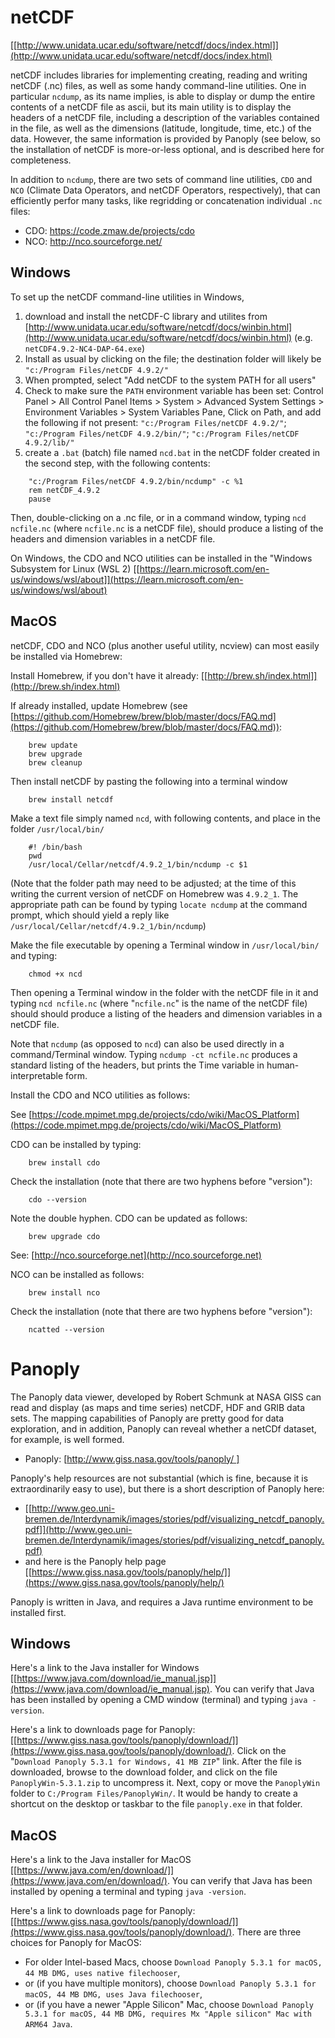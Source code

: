 
# netCDF # 

[[http://www.unidata.ucar.edu/software/netcdf/docs/index.html]](http://www.unidata.ucar.edu/software/netcdf/docs/index.html)

netCDF includes libraries for implementing creating, reading and writing netCDF (.nc) files, as well as some handy command-line utilities.  One in particular `ncdump`, as its name implies, is able to display or dump the entire contents of a netCDF file as ascii, but its main utility is to display the headers of a netCDF file, including a description of the variables contained in the file, as well as the dimensions (latitude, longitude, time, etc.) of the data.  However, the same information is provided by Panoply (see below, so the installation of netCDF is more-or-less optional, and is described here for completeness.

In addition to `ncdump`, there are two sets of command line utilities, `CDO` and `NCO` (Climate Data Operators, and netCDF Operators, respectively), that can efficiently perfor many tasks, like regridding or concatenation individual `.nc` files:

- CDO:  https://code.zmaw.de/projects/cdo
- NCO:  http://nco.sourceforge.net/

## Windows ##

To set up the netCDF command-line utilities in Windows, 

1. download and install the netCDF-C library and utilites from  
[http://www.unidata.ucar.edu/software/netcdf/docs/winbin.html](http://www.unidata.ucar.edu/software/netcdf/docs/winbin.html)  (e.g. `netCDF4.9.2-NC4-DAP-64.exe`) 
2. Install as usual by clicking on the file; the destination folder will likely be `"c:/Program Files/netCDF 4.9.2/"` 
3. When prompted, select "Add netCDF to the system PATH for all users" 
4. Check to make sure the `PATH` environment variable has been set:
	Control Panel > All Control Panel Items > System > Advanced System Settings > Environment Variables > System Variables Pane, Click on Path, and add the following if not present:  `"c:/Program Files/netCDF 4.9.2/"`; `"c:/Program Files/netCDF 4.9.2/bin/"`; `"c:/Program Files/netCDF 4.9.2/lib/"`
3. create a `.bat` (batch) file named `ncd.bat` in the netCDF folder created in the second step, with the following contents: 
 
```
	"c:/Program Files/netCDF 4.9.2/bin/ncdump" -c %1
	rem netCDF_4.9.2
	pause
```

Then, double-clicking on a .nc file, or in a command window, typing `ncd ncfile.nc` (where `ncfile.nc` is a netCDF file), should produce a listing of the headers and dimension variables in a netCDF file.

On Windows, the CDO and NCO utilities can be installed in the "Windows Subsystem for Linux (WSL 2) [[https://learn.microsoft.com/en-us/windows/wsl/about]](https://learn.microsoft.com/en-us/windows/wsl/about)

## MacOS ##

netCDF, CDO and NCO (plus another useful utility, ncview) can most easily be installed via Homebrew:

Install Homebrew, if you don't have it already: [[http://brew.sh/index.html]](http://brew.sh/index.html)

If already installed, update Homebrew  (see [https://github.com/Homebrew/brew/blob/master/docs/FAQ.md](https://github.com/Homebrew/brew/blob/master/docs/FAQ.md)): 

```
	brew update
	brew upgrade
	brew cleanup
```

Then install netCDF by pasting the following into a terminal window

```
	brew install netcdf	
```

Make a text file simply named `ncd`, with following contents, and place in the folder `/usr/local/bin/`

```
	#! /bin/bash
	pwd
	/usr/local/Cellar/netcdf/4.9.2_1/bin/ncdump -c $1
```

(Note that the folder path may need to be adjusted; at the time of this writing the current version of netCDF on Homebrew was `4.9.2_1`.  The appropriate path can be found by typing `locate ncdump` at the command prompt, which should yield a reply like `/usr/local/Cellar/netcdf/4.9.2_1/bin/ncdump`)

Make the file executable by opening a Terminal window in `/usr/local/bin/` and typing:

```
	chmod +x ncd
```

Then opening a Terminal window in the folder with the netCDF file in it and typing `ncd ncfile.nc` (where "`ncfile.nc`" is the name of the netCDF file) should should produce a listing of the headers and dimension variables in a netCDF file.

Note that `ncdump` (as opposed to `ncd`) can also be used directly in a command/Terminal window. Typing `ncdump -ct ncfile.nc` produces a standard listing of the headers, but prints the Time variable in human-interpretable form.

Install the CDO and NCO utilities as follows:

See [https://code.mpimet.mpg.de/projects/cdo/wiki/MacOS_Platform](https://code.mpimet.mpg.de/projects/cdo/wiki/MacOS_Platform)

CDO can be installed by typing:
	
```	
	brew install cdo
```

Check the installation (note that there are two hyphens before "version"):
```
	cdo --version
```
	
Note the double hyphen.  CDO can be updated as follows:

```
	brew upgrade cdo
```

See:  [http://nco.sourceforge.net](http://nco.sourceforge.net)

NCO can be installed as follows:

```
	brew install nco
```

Check the installation (note that there are two hyphens before "version"):

```
	ncatted --version 
```

# Panoply #

The Panoply data viewer, developed by Robert Schmunk at NASA GISS can read and display (as maps and time series) netCDF, HDF and GRIB data sets.  The mapping capabilities of Panoply are pretty good for data exploration, and in addition, Panoply can reveal whether a netCDf dataset, for example, is well formed.

- Panoply:  [[http://www.giss.nasa.gov/tools/panoply/ ]](http://www.giss.nasa.gov/tools/panoply/ )

Panoply's help resources are not substantial (which is fine, because it is extraordinarily easy to use), but there is a short description of Panoply here:

- [[http://www.geo.uni-bremen.de/Interdynamik/images/stories/pdf/visualizing_netcdf_panoply.pdf]](http://www.geo.uni-bremen.de/Interdynamik/images/stories/pdf/visualizing_netcdf_panoply.pdf)
- and here is the Panoply help page [[https://www.giss.nasa.gov/tools/panoply/help/]](https://www.giss.nasa.gov/tools/panoply/help/)

Panoply is written in Java, and requires a Java runtime environment to be installed first.

## Windows ##

Here's a link to the Java installer for Windows [[https://www.java.com/download/ie_manual.jsp]](https://www.java.com/download/ie_manual.jsp). You can verify that Java has been installed by opening a CMD window (terminal) and typing `java -version`.

Here's a link to downloads page for Panoply: [[https://www.giss.nasa.gov/tools/panoply/download/]](https://www.giss.nasa.gov/tools/panoply/download/). Click on the "`Download Panoply 5.3.1 for Windows, 41 MB ZIP`" link. After the file is downloaded, browse to the download folder, and click on the file `PanoplyWin-5.3.1.zip` to uncompress it. Next, copy or move the `PanoplyWin` folder to `C:/Program Files/PanoplyWin/`. It would be handy to create a shortcut on the desktop or taskbar to the file `panoply.exe` in that folder.

## MacOS ##

Here's a link to the Java installer for MacOS [[https://www.java.com/en/download/]](https://www.java.com/en/download/). You can verify that Java has been installed by opening a terminal and typing `java -version`.

Here's a link to downloads page for Panoply: [[https://www.giss.nasa.gov/tools/panoply/download/]](https://www.giss.nasa.gov/tools/panoply/download/). There are three choices for Panoply for MacOS: 

- For older Intel-based Macs, choose `Download Panoply 5.3.1 for macOS, 44 MB DMG, uses native filechooser`, 
- or (if you have multiple monitors), choose `Download Panoply 5.3.1 for macOS, 44 MB DMG, uses Java filechooser`, 
- or (if you have a newer "Apple Silicon" Mac, choose `Download Panoply 5.3.1 for macOS, 44 MB DMG, requires Mx "Apple silicon" Mac with ARM64 Java`. 



